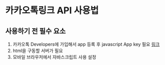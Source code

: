 카카오톡링크 API 사용법
=====================

## 사용하기 전 필수 요소
  1. 카카오톡 Developers에 가입해서 app 등록 후 javascript App key 필요 [링크](https://developers.kakao.com/)
  2. html을 구동할 서버가 필요
  3. 모바일 브라우저에서 자바스크립트 사용 설정